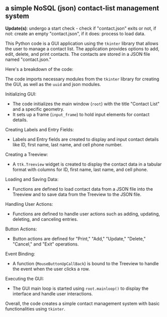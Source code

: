 ## a simple NoSQL (json) contact-list management system

**Update(s)**: undergo a start check - check if "contact.json" exits or not, if not: create an empty "contact.json", if it does: process to load data.

This Python code is a GUI application using the `tkinter` library that allows the user to manage a contact list. The application provides options to add, edit, delete, and print contacts. The contacts are stored in a JSON file named "contact.json."

Here's a breakdown of the code:

The code imports necessary modules from the `tkinter` library for creating the GUI, as well as the `uuid` and json modules.

Initializing GUI:
- The code initializes the main window (`root`) with the title "Contact List" and a specific geometry.
- It sets up a frame (`input_frame`) to hold input elements for contact details.

Creating Labels and Entry Fields:
- Labels and Entry fields are created to display and input contact details like ID, first name, last name, and cell phone number.

Creating a Treeview:
- A `ttk.Treeview` widget is created to display the contact data in a tabular format with columns for ID, first name, last name, and cell phone.

Loading and Saving Data:
- Functions are defined to load contact data from a JSON file into the Treeview and to save data from the Treeview to the JSON file.

Handling User Actions:
- Functions are defined to handle user actions such as adding, updating, deleting, and canceling entries.

Button Actions:
- Button actions are defined for "Print," "Add," "Update," "Delete," "Cancel," and "Exit" operations.

Event Binding:
- A function (`MouseButtonUpCallBack`) is bound to the Treeview to handle the event when the user clicks a row.

Executing the GUI:
- The GUI main loop is started using `root.mainloop()` to display the interface and handle user interactions.

Overall, the code creates a simple contact management system with basic functionalities using `tkinter`.

